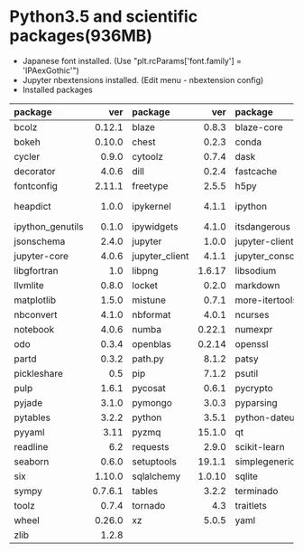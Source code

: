 Python3.5 and scientific packages(936MB)
======

- Japanese font installed. (Use "plt.rcParams['font.family'] = 'IPAexGothic'")
- Jupyter nbextensions installed. (Edit menu - nbextension config)
- Installed packages

package|ver|package|ver|package|ver|package|ver
:--|--:|:--|--:|:--|--:|:--|--:
bcolz|0.12.1|blaze|0.8.3|blaze-core|0.8.3|blist|1.3.6
bokeh|0.10.0|chest|0.2.3|conda|3.19.0|conda-env|2.4.5
cycler|0.9.0|cytoolz|0.7.4|dask|0.7.5|datashape|0.5.0
decorator|4.0.6|dill|0.2.4|fastcache|1.0.2|flask|0.10.1
fontconfig|2.11.1|freetype|2.5.5|h5py|2.5.0|hdf5|1.8.15.1
heapdict|1.0.0|ipykernel|4.1.1|ipython|4.0.1|ipython-genutils|0.1.0
ipython_genutils|0.1.0|ipywidgets|4.1.0|itsdangerous|0.24|jinja2|2.8
jsonschema|2.4.0|jupyter|1.0.0|jupyter-client|4.1.1|jupyter-console|4.0.3
jupyter-core|4.0.6|jupyter_client|4.1.1|jupyter_console|4.0.3|jupyter_core|4.0.6
libgfortran|1.0|libpng|1.6.17|libsodium|1.0.3|libxml2|2.9.2
llvmlite|0.8.0|locket|0.2.0|markdown|2.6.5|markupsafe|0.23
matplotlib|1.5.0|mistune|0.7.1|more-itertools|2.2|multipledispatch|0.4.8
nbconvert|4.1.0|nbformat|4.0.1|ncurses|5.9|networkx|1.10
notebook|4.0.6|numba|0.22.1|numexpr|2.4.4|numpy|1.10.2
odo|0.3.4|openblas|0.2.14|openssl|1.0.2d|pandas|0.17.1
partd|0.3.2|path.py|8.1.2|patsy|0.4.0|pexpect|3.3
pickleshare|0.5|pip|7.1.2|psutil|3.3.0|ptyprocess|0.5
pulp|1.6.1|pycosat|0.6.1|pycrypto|2.6.1|pygments|2.0.2
pyjade|3.1.0|pymongo|3.0.3|pyparsing|2.0.3|pyqt|4.11.4
pytables|3.2.2|python|3.5.1|python-dateutil|2.4.2|pytz|2015.7
pyyaml|3.11|pyzmq|15.1.0|qt|4.8.7|qtconsole|4.1.1
readline|6.2|requests|2.9.0|scikit-learn|0.17|scipy|0.16.1
seaborn|0.6.0|setuptools|19.1.1|simplegeneric|0.8.1|sip|4.16.9
six|1.10.0|sqlalchemy|1.0.10|sqlite|3.8.4.1|statsmodels|0.6.1
sympy|0.7.6.1|tables|3.2.2|terminado|0.5|tk|8.5.18
toolz|0.7.4|tornado|4.3|traitlets|4.0.0|werkzeug|0.11.3
wheel|0.26.0|xz|5.0.5|yaml|0.1.6|zeromq|4.1.3
zlib|1.2.8||||||

